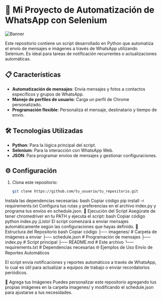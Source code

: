 # 🚀 Mi Proyecto de Automatización de WhatsApp con Selenium

![Banner](./path/to/your/banner-image.jpeg)

Este repositorio contiene un script desarrollado en Python que automatiza el envío de mensajes e imágenes a través de WhatsApp utilizando Selenium. Es ideal para tareas de notificación recurrentes o actualizaciones automáticas.

## 📋 Características
- **Automatización de mensajes**: Envía mensajes y fotos a contactos específicos y grupos de WhatsApp.
- **Manejo de perfiles de usuario**: Carga un perfil de Chrome personalizado.
- **Programación flexible**: Personaliza el mensaje, destinatario y tiempo de envío.
  
## 🛠️ Tecnologías Utilizadas
- **Python**: Para la lógica principal del script.
- **Selenium**: Para la interacción con WhatsApp Web.
- **JSON**: Para programar envíos de mensajes y gestionar configuraciones.

## ⚙️ Configuración
1. Clona este repositorio:
   ```bash
   git clone https://github.com/tu_usuario/tu_repositorio.git
Instala las dependencias necesarias:
bash
Copiar código
pip install -r requirements.txt
Configura tus rutas y preferencias en el archivo index.py y programa tus envíos en schedule.json.
🚀 Ejecución del Script
Asegúrate de tener chromedriver en tu PATH y ejecuta el script:
bash
Copiar código
python index.py
¡Listo! El script comenzará a enviar mensajes automáticamente según las configuraciones que hayas definido.
📂 Estructura del Repositorio
bash
Copiar código
├── imagenes/            # Carpeta de imágenes a enviar
├── schedule.json        # Programación de mensajes
├── index.py             # Script principal
├── README.md            # Este archivo
└── requirements.txt     # Dependencias necesarias
🌐 Ejemplos de Uso
Envío de Reportes Automáticos

El script envía notificaciones y reportes automáticos a través de WhatsApp, lo cual es útil para actualizar a equipos de trabajo o enviar recordatorios periódicos.

📸 Agrega tus Imágenes
Puedes personalizar este repositorio agregando tus propias imágenes en la carpeta imagenes/ y modificando el schedule.json para ajustarse a tus necesidades.

